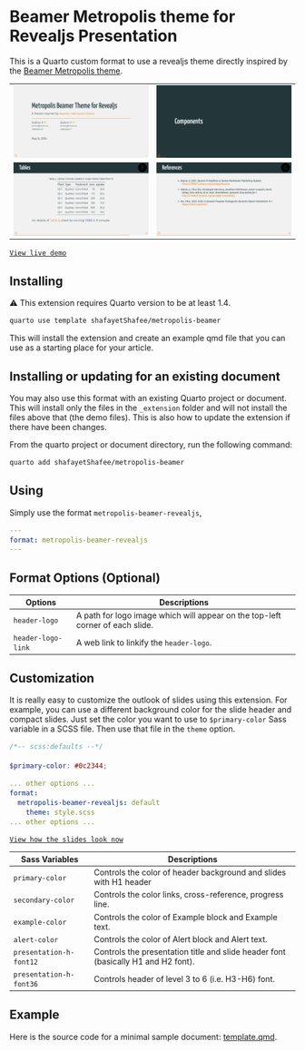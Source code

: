 # Beamer Metropolis theme for Revealjs Presentation

This is a Quarto custom format to use a revealjs theme directly inspired by the [Beamer Metropolis theme](https://www.overleaf.com/latex/templates/metropolis-beamer-theme/qzyvdhrntfmr).


<table>
  <tr>
    <td valign="top"><img src="screenshots/slide-title.png"></td>
    <td valign="top"><img src="screenshots/slide-comp.png"></td>
  </tr>
  <tr>
    <td valign="top"><img src="screenshots/slide-table.png"></td>
    <td valign="top"><img src="screenshots/slide-ref.png"></td>
  </tr>
</table>

[`View live demo`](https://shafayetshafee.github.io/metropolis-beamer/template.html)

## Installing

:warning: This extension requires Quarto version to be at least 1.4.

```bash
quarto use template shafayetShafee/metropolis-beamer
```

This will install the extension and create an example qmd file that you can use as a starting place for your article.

## Installing or updating for an existing document

You may also use this format with an existing Quarto project or document. This will install only the files in the `_extension` folder and will not install the files above that (the demo files). This is also how to update the extension if there have been changes.

From the quarto project or document directory, run the following command:

```bash
quarto add shafayetShafee/metropolis-beamer
```

## Using

Simply use the format `metropolis-beamer-revealjs`,

``` yaml
---
format: metropolis-beamer-revealjs
---
```

## Format Options (Optional)

| Options            | Descriptions                                                                  |
|--------------------|-------------------------------------------------------------------------------|
| `header-logo`      | A path for logo image which will appear on the top-left corner of each slide. |
| `header-logo-link` | A web link to linkify the `header-logo`.                                      |


## Customization

It is really easy to customize the outlook of slides using this extension. For example, you can use a different background color for the slide header and compact slides. Just set the color you want to use to `$primary-color` Sass variable in a SCSS file. Then use that file in the `theme` option.

``` scss
/*-- scss:defaults --*/

$primary-color: #0c2344;
```

``` yaml
... other options ...
format: 
  metropolis-beamer-revealjs: default
    theme: style.scss
... other options ...
```

[`View how the slides look now`](https://shafayetshafee.github.io/metropolis-beamer/template-changed-style.html)


| Sass Variables          | Descriptions                                                                      |
|-------------------------|-----------------------------------------------------------------------------------|
| `primary-color`         | Controls the color of header background and slides with H1 header                 |
| `secondary-color`       | Controls the color links, cross-reference, progress line.                         |
| `example-color`         | Controls the color of Example block and Example text.                             |
| `alert-color`           | Controls the color of Alert block and Alert text.                                 |
| `presentation-h-font12` | Controls the presentation title and slide header font (basically H1 and H2 font). |
| `presentation-h-font36` | Controls header of level 3 to 6 (i.e. H3-H6) font.                                |


## Example

Here is the source code for a minimal sample document: [template.qmd](template.qmd).

